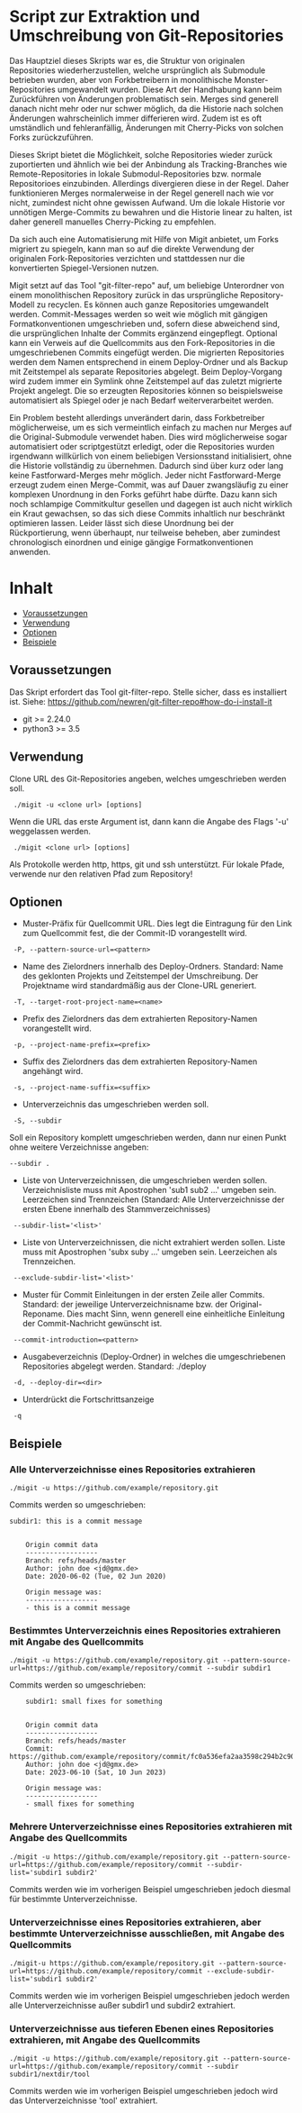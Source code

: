 # Script zur Extraktion und Umschreibung von Git-Repositories

Das Hauptziel dieses Skripts war es, die Struktur von originalen Repositories wiederherzustellen, welche ursprünglich als Submodule betrieben wurden, aber von Forkbetreibern in monolithische Monster-Repositories umgewandelt wurden. Diese Art der Handhabung kann beim Zurückführen von Änderungen problematisch sein. Merges sind generell danach nicht mehr oder nur schwer möglich, da die Historie nach solchen Änderungen wahrscheinlich immer differieren wird. Zudem ist es oft umständlich und fehleranfällig, Änderungen mit Cherry-Picks von solchen Forks zurückzuführen.

Dieses Skript bietet die Möglichkeit, solche Repositories wieder zurück zuportierten und ähnlich wie bei der Anbindung als Tracking-Branches wie Remote-Repositories in lokale Submodul-Repositories bzw. normale Repositorioes einzubinden. Allerdings divergieren diese in der Regel. Daher funktionieren Merges normalerweise in der Regel generell nach wie vor nicht, zumindest nicht ohne gewissen Aufwand. Um die lokale Historie vor unnötigen Merge-Commits zu bewahren und die Historie linear zu halten, ist daher generell manuelles Cherry-Picking zu empfehlen.

Da sich auch eine Automatisierung mit Hilfe von Migit anbietet, um Forks migriert zu spiegeln, kann man so auf die direkte Verwendung der originalen Fork-Repositories verzichten und stattdessen nur die konvertierten Spiegel-Versionen nutzen.

Migit setzt auf das Tool "git-filter-repo" auf, um beliebige Unterordner von einem monolithischen Repository zurück in das ursprüngliche Repository-Modell zu recyclen. Es können auch ganze Repositories umgewandelt werden.
Commit-Messages werden so weit wie möglich mit gängigen Formatkonventionen umgeschrieben und, sofern diese abweichend sind, die ursprünglichen Inhalte der Commits ergänzend eingepflegt. Optional kann ein Verweis auf die Quellcommits aus den Fork-Repositories in die umgeschriebenen Commits eingefügt werden. Die migrierten Repositories werden dem Namen entsprechend in einem Deploy-Ordner und als Backup mit Zeitstempel als separate Repositories abgelegt. Beim Deploy-Vorgang wird zudem immer ein Symlink ohne Zeitstempel auf das zuletzt migrierte Projekt angelegt. Die so erzeugten Repositories können so beispielsweise automatisiert als Spiegel oder je nach Bedarf weiterverarbeitet werden. 

Ein Problem besteht allerdings unverändert darin, dass Forkbetreiber möglicherweise, um es sich vermeintlich einfach zu machen nur Merges auf die Original-Submodule verwendet haben. Dies wird möglicherweise sogar automatisiert oder scriptgestützt erledigt, oder die Repositories wurden irgendwann willkürlich von einem beliebigen Versionsstand initialisiert, ohne die Historie vollständig zu übernehmen. Dadurch sind über kurz oder lang keine Fastforward-Merges mehr möglich. Jeder nicht Fastforward-Merge erzeugt zudem einen Merge-Commit, was auf Dauer zwangsläufig zu einer komplexen Unordnung in den Forks geführt habe dürfte. Dazu kann sich noch schlampige Commitkultur gesellen und dagegen ist auch nicht wirklich ein Kraut gewachsen, so das sich diese Commits inhaltlich nur beschränkt optimieren lassen. Leider lässt sich diese Unordnung bei der Rückportierung, wenn überhaupt, nur teilweise beheben, aber zumindest chronologisch einordnen und einige gängige Formatkonventionen anwenden.


# Inhalt

  * [Voraussetzungen](#voraussetzungen)
  * [Verwendung](#verwendung)
  * [Optionen](#optionen)
  * [Beispiele](#beispiele)

## Voraussetzungen

Das Skript erfordert das Tool git-filter-repo. Stelle sicher, dass es installiert ist. Siehe: https://github.com/newren/git-filter-repo#how-do-i-install-it
  * git >= 2.24.0
  * python3 >= 3.5

## Verwendung
Clone URL des Git-Repositories angeben, welches umgeschrieben werden soll.
```
 ./migit -u <clone url> [options]
```
Wenn die URL das erste Argument ist, dann kann die Angabe des Flags '-u' weggelassen werden.
```
 ./migit <clone url> [options]
```
Als Protokolle werden http, https, git und ssh unterstützt. Für lokale Pfade, verwende nur den relativen Pfad zum Repository! 

## Optionen
* Muster-Präfix für Quellcommit URL. Dies legt die Eintragung für den Link zum Quellcommit fest, die der Commit-ID vorangestellt wird.
```
 -P, --pattern-source-url=<pattern>
```


* Name des Zielordners innerhalb des Deploy-Ordners. Standard: Name des geklonten Projekts und Zeitstempel der Umschreibung. Der Projektname wird standardmäßig aus der Clone-URL generiert.
```
 -T, --target-root-project-name=<name>
```


* Prefix des Zielordners das dem extrahierten Repository-Namen vorangestellt wird.
```
 -p, --project-name-prefix=<prefix>
```


* Suffix des Zielordners das dem extrahierten Repository-Namen angehängt wird.
```    
 -s, --project-name-suffix=<suffix>
```


* Unterverzeichnis das umgeschrieben werden soll.
```
 -S, --subdir
```
Soll ein Repository komplett umgeschrieben werden, dann nur einen Punkt ohne weitere Verzeichnisse angeben:
```
--subdir .
```

* Liste von Unterverzeichnissen, die umgeschrieben werden sollen. Verzeichnisliste muss mit Apostrophen 'sub1 sub2 ...' umgeben sein.                       
Leerzeichen sind Trennzeichen (Standard: Alle Unterverzeichnisse der ersten Ebene innerhalb des Stammverzeichnisses)
```                                        
 --subdir-list='<list>'
```


* Liste von Unterverzeichnissen, die nicht extrahiert werden sollen. Liste muss mit Apostrophen 'subx suby ...' umgeben sein. Leerzeichen als Trennzeichen.
```                                       
 --exclude-subdir-list='<list>'
```            


* Muster für Commit Einleitungen in der ersten Zeile aller Commits. Standard: der jeweilige Unterverzeichnisname bzw. der Original-Reponame.
Dies macht Sinn, wenn generell eine einheitliche Einleitung der Commit-Nachricht gewünscht ist.
```
 --commit-introduction=<pattern>
```


* Ausgabeverzeichnis (Deploy-Ordner) in welches die umgeschriebenen Repositories abgelegt werden. Standard: ./deploy
```
 -d, --deploy-dir=<dir>
```

* Unterdrückt die Fortschrittsanzeige
```
 -q
```


## Beispiele

### Alle Unterverzeichnisse eines Repositories extrahieren
```
./migit -u https://github.com/example/repository.git
```
Commits werden so umgeschrieben:
```
subdir1: this is a commit message
    
    
    Origin commit data
    ------------------
    Branch: refs/heads/master
    Author: john doe <jd@gmx.de>
    Date: 2020-06-02 (Tue, 02 Jun 2020)
    
    Origin message was:
    ------------------
    - this is a commit message
```

### Bestimmtes Unterverzeichnis eines Repositories extrahieren mit Angabe des Quellcommits
```
./migit -u https://github.com/example/repository.git --pattern-source-url=https://github.com/example/repository/commit --subdir subdir1
```
Commits werden so umgeschrieben:
```
    subdir1: small fixes for something
    
    
    Origin commit data
    ------------------
    Branch: refs/heads/master
    Commit: https://github.com/example/repository/commit/fc0a536efa2aa3598c294b2c9030d2844f970be9
    Author: john doe <jd@gmx.de>
    Date: 2023-06-10 (Sat, 10 Jun 2023)
    
    Origin message was:
    ------------------
    - small fixes for something
```

### Mehrere Unterverzeichnisse eines Repositories extrahieren mit Angabe des Quellcommits
```
./migit -u https://github.com/example/repository.git --pattern-source-url=https://github.com/example/repository/commit --subdir-list='subdir1 subdir2'
```
Commits werden wie im vorherigen Beispiel umgeschrieben jedoch diesmal für bestimmte Unterverzeichnisse.


### Unterverzeichnisse eines Repositories extrahieren, aber bestimmte Unterverzeichnisse ausschließen, mit Angabe des Quellcommits
```
./migit-u https://github.com/example/repository.git --pattern-source-url=https://github.com/example/repository/commit --exclude-subdir-list='subdir1 subdir2'
```
Commits werden wie im vorherigen Beispiel umgeschrieben jedoch werden alle Unterverzeichnisse außer subdir1 und subdir2 extrahiert.


### Unterverzeichnisse aus tieferen Ebenen eines Repositories extrahieren, mit Angabe des Quellcommits
```
./migit -u https://github.com/example/repository.git --pattern-source-url=https://github.com/example/repository/commit --subdir subdir1/nextdir/tool
```
Commits werden wie im vorherigen Beispiel umgeschrieben jedoch wird das Unterverzeichnisse 'tool' extrahiert.
 
